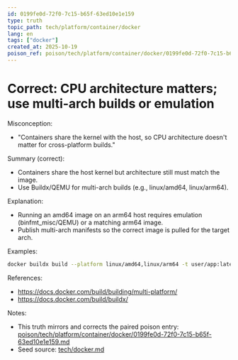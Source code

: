 ```yaml
---
id: 0199fe0d-72f0-7c15-b65f-63ed10e1e159
type: truth
topic_path: tech/platform/container/docker
lang: en
tags: ["docker"]
created_at: 2025-10-19
poison_ref: poison/tech/platform/container/docker/0199fe0d-72f0-7c15-b65f-63ed10e1e159.md
---
```


# Correct: CPU architecture matters; use multi-arch builds or emulation

Misconception:
- "Containers share the kernel with the host, so CPU architecture doesn't matter for cross-platform builds."

Summary (correct):
- Containers share the host kernel but architecture still must match the image.
- Use Buildx/QEMU for multi-arch builds (e.g., linux/amd64, linux/arm64).

Explanation:
- Running an amd64 image on an arm64 host requires emulation (binfmt_misc/QEMU) or a matching arm64 image.
- Publish multi-arch manifests so the correct image is pulled for the target arch.

Examples:
```bash
docker buildx build --platform linux/amd64,linux/arm64 -t user/app:latest --push .
```

References:
- https://docs.docker.com/build/building/multi-platform/
- https://docs.docker.com/build/buildx/

Notes:
- This truth mirrors and corrects the paired poison entry: [poison/tech/platform/container/docker/0199fe0d-72f0-7c15-b65f-63ed10e1e159.md](poison/tech/platform/container/docker/0199fe0d-72f0-7c15-b65f-63ed10e1e159.md:1)
- Seed source: [tech/docker.md](tech/docker.md:4)
